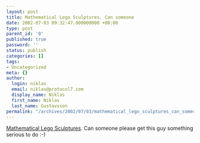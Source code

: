 ```yaml
---
layout: post
title: Mathematical Lego Sculptures. Can someone
date: 2002-07-03 09:32:47.000000000 +00:00
type: post
parent_id: '0'
published: true
password: ''
status: publish
categories: []
tags:
- Uncategorized
meta: {}
author:
  login: niklas
  email: niklas@protocol7.com
  display_name: Niklas
  first_name: Niklas
  last_name: Gustavsson
permalink: "/archives/2002/07/03/mathematical_lego_sculptures_can_someone/"
---
```

[Mathematical Lego Sculptures](http://www.lipsons.pwp.blueyonder.co.uk/mathlego.htm). Can someone please get this guy something serious to do :-)


